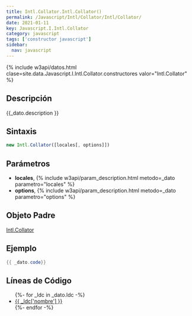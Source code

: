 ```yaml
---
title: Intl.Collator.Intl.Collator()
permalink: /Javascript/Intl/Collator/Intl/Collator/
date: 2021-01-11
key: Javascript.I.Intl.Collator
category: javascript
tags: ['constructor javascript']
sidebar: 
  nav: javascript
---
```


{% include w3api/datos.html clase=site.data.Javascript.I.Intl.Collator.constructores valor="Intl.Collator" %}

## Descripción
{{_dato.description }}

## Sintaxis
~~~javascript
new Intl.Collator([locales[, options]])
~~~

## Parámetros
* **locales**,  {% include w3api/param_description.html metodo=_dato parametro="locales" %}
* **options**,  {% include w3api/param_description.html metodo=_dato parametro="options" %}

## Objeto Padre
[Intl.Collator](/Javascript/Intl/Collator/)

## Ejemplo
~~~java
{{ _dato.code}}
~~~

## Líneas de Código
<ul>
{%- for _ldc in _dato.ldc -%}
   <li>
       <a href="{{_ldc['url'] }}">{{ _ldc['nombre'] }}</a>
   </li>
{%- endfor -%}
</ul>
